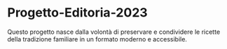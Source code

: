 # Progetto-Editoria-2023
Questo progetto nasce dalla volontà di preservare e condividere le ricette della tradizione familiare in un formato moderno e accessibile.
